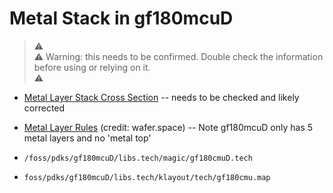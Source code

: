 
# Metal Stack in gf180mcuD

> ⚠️ <br>
> ⚠️ Warning: this needs to be confirmed. Double check the information before using or relying on it. <br>
> ⚠️ 

- [Metal Layer Stack Cross Section](https://gf180mcu-pdk.readthedocs.io/en/latest/analog/layout/inter_specs/inter_specs_3_22.html#) -- needs to be checked and likely corrected

- [Metal Layer Rules](https://docs.google.com/document/d/1ChH15kBK8iTl4yFJFgCrogKB7MXRZ5qC3BikpRQcxYE/edit?pli=1&tab=t.0#heading=h.7kzgkq1wwsal) (credit: wafer.space) -- Note gf180mcuD only has 5 metal layers and no 'metal top' 


 
 - `/foss/pdks/gf180mcuD/libs.tech/magic/gf180cmuD.tech`

 - `foss/pdks/gf180mcuD/libs.tech/klayout/tech/gf180cmu.map`

